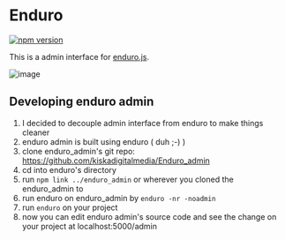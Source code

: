 # Enduro

[![npm version](https://badge.fury.io/js/enduro.svg)](https://badge.fury.io/js/enduro_admin)

This is a admin interface for [enduro.js](https://github.com/kiskadigitalmedia/Enduro).

![image](http://i.imgur.com/M8vGA92.png)

## Developing enduro admin
1. I decided to decouple admin interface from enduro to make things cleaner
2. enduro admin is built using enduro ( duh ;-) )
2. clone enduro_admin's git repo: https://github.com/kiskadigitalmedia/Enduro_admin
3. cd into enduro's directory
4. run `npm link ../enduro_admin` or wherever you cloned the enduro_admin to
5. run enduro on enduro_admin by `enduro -nr -noadmin`
6. run `enduro` on your project
7. now you can edit enduro admin's source code and see the change on your project at localhost:5000/admin
